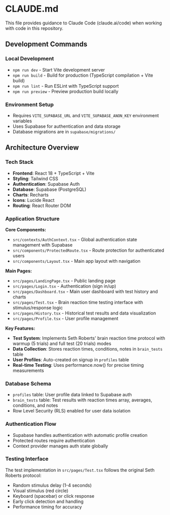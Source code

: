 # CLAUDE.md

This file provides guidance to Claude Code (claude.ai/code) when working with code in this repository.

## Development Commands

### Local Development
- `npm run dev` - Start Vite development server
- `npm run build` - Build for production (TypeScript compilation + Vite build)
- `npm run lint` - Run ESLint with TypeScript support
- `npm run preview` - Preview production build locally

### Environment Setup
- Requires `VITE_SUPABASE_URL` and `VITE_SUPABASE_ANON_KEY` environment variables
- Uses Supabase for authentication and data storage
- Database migrations are in `supabase/migrations/`

## Architecture Overview

### Tech Stack
- **Frontend**: React 18 + TypeScript + Vite
- **Styling**: Tailwind CSS
- **Authentication**: Supabase Auth
- **Database**: Supabase (PostgreSQL)
- **Charts**: Recharts
- **Icons**: Lucide React
- **Routing**: React Router DOM

### Application Structure

**Core Components:**
- `src/contexts/AuthContext.tsx` - Global authentication state management with Supabase
- `src/components/ProtectedRoute.tsx` - Route protection for authenticated users
- `src/components/Layout.tsx` - Main app layout with navigation

**Main Pages:**
- `src/pages/LandingPage.tsx` - Public landing page
- `src/pages/Login.tsx` - Authentication (sign in/up)
- `src/pages/Dashboard.tsx` - Main user dashboard with test history and charts
- `src/pages/Test.tsx` - Brain reaction time testing interface with stimulus/response logic
- `src/pages/History.tsx` - Historical test results and data visualization
- `src/pages/Profile.tsx` - User profile management

**Key Features:**
- **Test System**: Implements Seth Roberts' brain reaction time protocol with warmup (5 trials) and full test (20 trials) modes
- **Data Collection**: Stores reaction times, conditions, notes in `brain_tests` table
- **User Profiles**: Auto-created on signup in `profiles` table
- **Real-time Testing**: Uses performance.now() for precise timing measurements

### Database Schema
- `profiles` table: User profile data linked to Supabase auth
- `brain_tests` table: Test results with reaction times array, averages, conditions, and notes
- Row Level Security (RLS) enabled for user data isolation

### Authentication Flow
- Supabase handles authentication with automatic profile creation
- Protected routes require authentication
- Context provider manages auth state globally

### Testing Interface
The test implementation in `src/pages/Test.tsx` follows the original Seth Roberts protocol:
- Random stimulus delay (1-4 seconds)
- Visual stimulus (red circle)
- Keyboard (spacebar) or click response
- Early click detection and handling
- Performance timing for accuracy